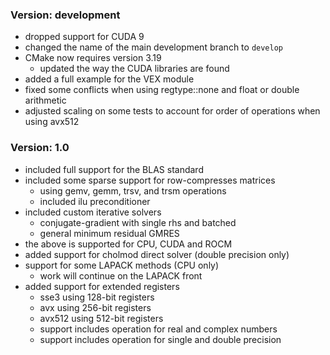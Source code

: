### Version: development

* dropped support for CUDA 9
* changed the name of the main development branch to `develop`
* CMake now requires version 3.19
    * updated the way the CUDA libraries are found
* added a full example for the VEX module
* fixed some conflicts when using regtype::none and float or double arithmetic
* adjusted scaling on some tests to account for order of operations when using avx512

### Version: 1.0

* included full support for the BLAS standard
* included some sparse support for row-compresses matrices
    * using gemv, gemm, trsv, and trsm operations
    * included ilu preconditioner
* included custom iterative solvers
    * conjugate-gradient with single rhs and batched
    * general minimum residual GMRES
* the above is supported for CPU, CUDA and ROCM
* added support for cholmod direct solver (double precision only)
* support for some LAPACK methods (CPU only)
    * work will continue on the LAPACK front
* added support for extended registers
    * sse3 using 128-bit registers
    * avx using 256-bit registers
    * avx512 using 512-bit registers
    * support includes operation for real and complex numbers
    * support includes operation for single and double precision
